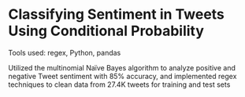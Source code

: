 # Classifying Sentiment in Tweets Using Conditional Probability

Tools used: regex, Python, pandas

Utilized the multinomial Naïve Bayes algorithm to analyze positive and negative Tweet sentiment with 85% accuracy, and implemented regex techniques to clean data from 27.4K tweets for training and test sets


